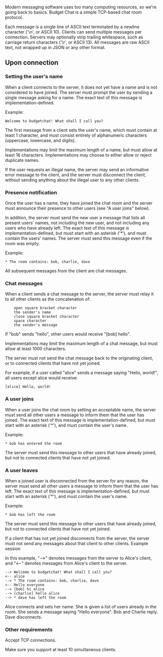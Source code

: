 Modern messaging software uses too many computing resources, so we're going back to basics. Budget Chat is a simple TCP-based chat room protocol.

Each message is a single line of ASCII text terminated by a newline character ('\n', or ASCII 10). Clients can send multiple messages per connection. Servers may optionally strip trailing whitespace, such as carriage return characters ('\r', or ASCII 13). All messages are raw ASCII text, not wrapped up in JSON or any other format.

## Upon connection ##

### Setting the user's name

When a client connects to the server, it does not yet have a name and is not considered to have joined. The server must prompt the user by sending a single message asking for a name. The exact text of this message is implementation-defined.

Example:
```
Welcome to budgetchat! What shall I call you?
```

The first message from a client sets the user's name, which must contain at least 1 character, and must consist entirely of alphanumeric characters (uppercase, lowercase, and digits).

Implementations may limit the maximum length of a name, but must allow at least 16 characters. Implementations may choose to either allow or reject duplicate names.

If the user requests an illegal name, the server may send an informative error message to the client, and the server must disconnect the client, without sending anything about the illegal user to any other clients.


### Presence notification ###

Once the user has a name, they have joined the chat room and the server must announce their presence to other users (see "A user joins" below).

In addition, the server must send the new user a message that lists all present users' names, not including the new user, and not including any users who have already left. The exact text of this message is implementation-defined, but must start with an asterisk ('*'), and must contain the users' names. The server must send this message even if the room was empty.

Example:

```
* The room contains: bob, charlie, dave
```

All subsequent messages from the client are chat messages.

### Chat messages ###

When a client sends a chat message to the server, the server must relay it to all other clients as the concatenation of:

```
    open square bracket character
    the sender's name
    close square bracket character
    space character
    the sender's message
```

If "bob" sends "hello", other users would receive "[bob] hello".

Implementations may limit the maximum length of a chat message, but must allow at least 1000 characters.

The server must not send the chat message back to the originating client, or to connected clients that have not yet joined.

For example, if a user called "alice" sends a message saying "Hello, world!", all users except alice would receive:

```
[alice] Hello, world!
```

### A user joins ###

When a user joins the chat room by setting an acceptable name, the server must send all other users a message to inform them that the user has joined. The exact text of this message is implementation-defined, but must start with an asterisk ('*'), and must contain the user's name.

Example:

```
* bob has entered the room
```

The server must send this message to other users that have already joined, but not to connected clients that have not yet joined.

### A user leaves ###

When a joined user is disconnected from the server for any reason, the server must send all other users a message to inform them that the user has left. The exact text of this message is implementation-defined, but must start with an asterisk ('*'), and must contain the user's name.

Example:

```
* bob has left the room
```

The server must send this message to other users that have already joined, but not to connected clients that have not yet joined.

If a client that has not yet joined disconnects from the server, the server must not send any messages about that client to other clients.
Example session

In this example, "-->" denotes messages from the server to Alice's client, and "<--" denotes messages from Alice's client to the server.

```
--> Welcome to budgetchat! What shall I call you?
<-- alice
--> * The room contains: bob, charlie, dave
<-- Hello everyone
--> [bob] hi alice
--> [charlie] hello alice
--> * dave has left the room
```

Alice connects and sets her name. She is given a list of users already in the room. She sends a message saying "Hello everyone". Bob and Charlie reply. Dave disconnects.

### Other requirements ###

Accept TCP connections.

Make sure you support at least 10 simultaneous clients.
